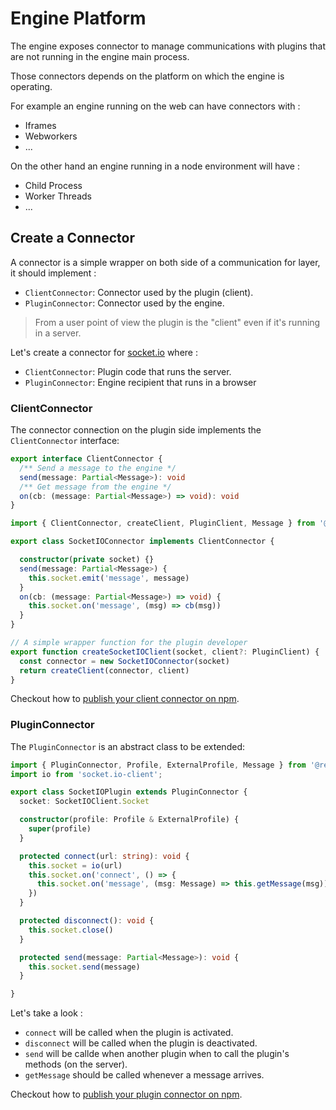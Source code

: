 # Engine Platform
The engine exposes connector to manage communications with plugins that are not running in the engine main process.

Those connectors depends on the platform on which the engine is operating.

For example an engine running on the web can have connectors with : 
- Iframes
- Webworkers
- ...

On the other hand an engine running in a node environment will have : 
- Child Process
- Worker Threads
- ...

## Create a Connector
A connector is a simple wrapper on both side of a communication for layer, it should implement : 
- `ClientConnector`: Connector used by the plugin (client).
- `PluginConnector`: Connector used by the engine.

> From a user point of view the plugin is the "client" even if it's running in a server.

Let's create a connector for [socket.io](https://socket.io/) where : 
- `ClientConnector`: Plugin code that runs the server.
- `PluginConnector`: Engine recipient that runs in a browser

### ClientConnector
The connector connection on the plugin side implements the `ClientConnector` interface: 

```typescript
export interface ClientConnector {
  /** Send a message to the engine */
  send(message: Partial<Message>): void
  /** Get message from the engine */
  on(cb: (message: Partial<Message>) => void): void
}
```

```typescript
import { ClientConnector, createClient, PluginClient, Message } from '@remixproject/plugin'

export class SocketIOConnector implements ClientConnector {

  constructor(private socket) {}
  send(message: Partial<Message>) {
    this.socket.emit('message', message)
  }
  on(cb: (message: Partial<Message>) => void) {
    this.socket.on('message', (msg) => cb(msg))
  }
}

// A simple wrapper function for the plugin developer
export function createSocketIOClient(socket, client?: PluginClient) {
  const connector = new SocketIOConnector(socket)
  return createClient(connector, client)
}
```

Checkout how to [publish your client connector on npm](client-connector.md). 

### PluginConnector
The `PluginConnector` is an abstract class to be extended: 

```typescript
import { PluginConnector, Profile, ExternalProfile, Message } from '@remixproject/engine'
import io from 'socket.io-client';

export class SocketIOPlugin extends PluginConnector {
  socket: SocketIOClient.Socket

  constructor(profile: Profile & ExternalProfile) {
    super(profile)
  }

  protected connect(url: string): void {
    this.socket = io(url)
    this.socket.on('connect', () => {
      this.socket.on('message', (msg: Message) => this.getMessage(msg))
    })
  }

  protected disconnect(): void {
    this.socket.close()
  }

  protected send(message: Partial<Message>): void {
    this.socket.send(message)
  }

}
```

Let's take a look : 
- `connect` will be called when the plugin is activated.
- `disconnect` will be called when the plugin is deactivated.
- `send` will be callde when another plugin when to call the plugin's methods (on the server).
- `getMessage` should be called whenever a message arrives.

Checkout how to [publish your plugin connector on npm](plugin-connector.md).